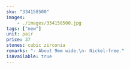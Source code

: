 ```yaml
---
sku: "334158500"
images:
    - ./images/334158500.jpg
tags: ["new"]
unit: pair
price: 37
stones: cubic zirconia
remarks: "- About 9mm wide.\n- Nickel-free."
isAvailable: true
---
```

